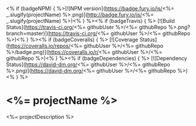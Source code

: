 <% if (badgeNPM) { %>[![NPM version](https://badge.fury.io/js/<%= _.slugify(projectName) %>.png)](http://badge.fury.io/js/<%= _.slugify(projectName) %>)<% } %><% if (badgeTravis) { %>
[![Build Status](https://travis-ci.org/<%= githubUser %>/<%= githubRepo %>.png?branch=master)](https://travis-ci.org/<%= githubUser %>/<%= githubRepo %>)<% } %><% if (badgeCoveralls) { %>
[![Coverage Status](https://coveralls.io/repos/<%= githubUser %>/<%= githubRepo %>/badge.png)](https://coveralls.io/r/<%= githubUser %>/<%= githubRepo %>)<% } %><% if (badgeDependencies) { %>
[![Dependency Status](https://david-dm.org/<%= githubUser %>/<%= githubRepo %>.png)](https://david-dm.org/<%= githubUser %>/<%= githubRepo %>)<% } %>

# <%= projectName %>

<%= projectDescription %>

